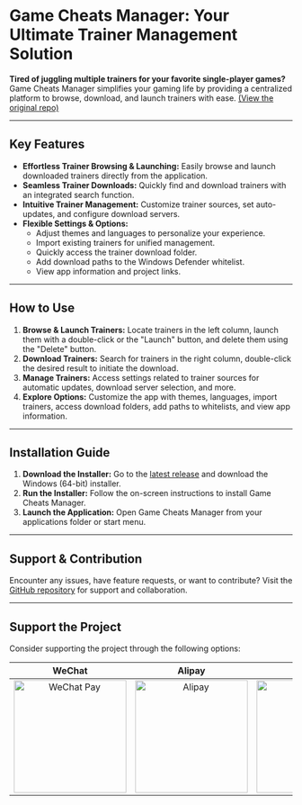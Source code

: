 # Game Cheats Manager: Your Ultimate Trainer Management Solution

**Tired of juggling multiple trainers for your favorite single-player games?** Game Cheats Manager simplifies your gaming life by providing a centralized platform to browse, download, and launch trainers with ease. [(View the original repo)](https://github.com/dyang886/Game-Cheats-Manager)

---

## Key Features

*   **Effortless Trainer Browsing & Launching:** Easily browse and launch downloaded trainers directly from the application.
*   **Seamless Trainer Downloads:** Quickly find and download trainers with an integrated search function.
*   **Intuitive Trainer Management:** Customize trainer sources, set auto-updates, and configure download servers.
*   **Flexible Settings & Options:**
    *   Adjust themes and languages to personalize your experience.
    *   Import existing trainers for unified management.
    *   Quickly access the trainer download folder.
    *   Add download paths to the Windows Defender whitelist.
    *   View app information and project links.

---

## How to Use

1.  **Browse & Launch Trainers:** Locate trainers in the left column, launch them with a double-click or the "Launch" button, and delete them using the "Delete" button.
2.  **Download Trainers:** Search for trainers in the right column, double-click the desired result to initiate the download.
3.  **Manage Trainers:** Access settings related to trainer sources for automatic updates, download server selection, and more.
4.  **Explore Options:** Customize the app with themes, languages, import trainers, access download folders, add paths to whitelists, and view app information.

---

## Installation Guide

1.  **Download the Installer:** Go to the [latest release](https://github.com/dyang886/Game-Cheats-Manager/releases) and download the Windows (64-bit) installer.
2.  **Run the Installer:** Follow the on-screen instructions to install Game Cheats Manager.
3.  **Launch the Application:** Open Game Cheats Manager from your applications folder or start menu.

---

## Support & Contribution

Encounter any issues, have feature requests, or want to contribute? Visit the [GitHub repository](https://github.com/dyang886/Game-Cheats-Manager) for support and collaboration.

---

## Support the Project

Consider supporting the project through the following options:

|                            WeChat                            |                          Alipay                          |                          QQ                          |
| :----------------------------------------------------------: | :------------------------------------------------------: | :--------------------------------------------------: |
| <img src="src/assets/wechat.png" alt="WeChat Pay" width="200" /> | <img src="src/assets/alipay.png" alt="Alipay" width="200" /> | <img src="src/assets/qq.png" alt="QQ Pay" width="200" /> |
